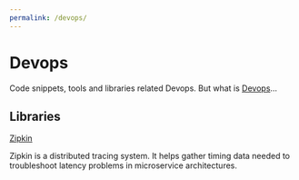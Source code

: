 ```yaml
---
permalink: /devops/
---
```


# Devops

Code snippets, tools and libraries related Devops. But what is [Devops](https://en.wikipedia.org/wiki/DevOps)...

## Libraries

[Zipkin](http://zipkin.io/)

Zipkin is a distributed tracing system. It helps gather timing data needed to troubleshoot latency problems in microservice architectures.
